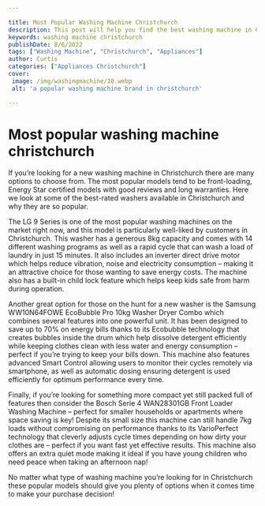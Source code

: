 ```yaml
---

title: Most Popular Washing Machine Christchurch
description: This post will help you find the best washing machine in Christchurch, with comprehensive reviews of the most popular models and why they are so popular. Read on to find the perfect washing machine for your needs.
keywords: washing machine christchurch
publishDate: 8/6/2022
tags: ["Washing Machine", "Christchurch", "Appliances"]
author: Curtis
categories: ["Appliances Christchurch"]
cover: 
 image: /img/washingmachine/10.webp
 alt: 'a popular washing machine brand in christchurch'

---
```


# Most popular washing machine christchurch

If you’re looking for a new washing machine in Christchurch there are many options to choose from. The most popular models tend to be front-loading, Energy Star certified models with good reviews and long warranties. Here we look at some of the best-rated washers available in Christchurch and why they are so popular.

The LG 9 Series is one of the most popular washing machines on the market right now, and this model is particularly well-liked by customers in Christchurch. This washer has a generous 8kg capacity and comes with 14 different washing programs as well as a rapid cycle that can wash a load of laundry in just 15 minutes. It also includes an inverter direct drive motor which helps reduce vibration, noise and electricity consumption – making it an attractive choice for those wanting to save energy costs. The machine also has a built-in child lock feature which helps keep kids safe from harm during operation.

Another great option for those on the hunt for a new washer is the Samsung WW10N64FOWE EcoBubble Pro 10kg Washer Dryer Combo which combines several features into one powerful unit. It has been designed to save up to 70% on energy bills thanks to its Ecobubble technology that creates bubbles inside the drum which help dissolve detergent efficiently while keeping clothes clean with less water and energy consumption – perfect if you’re trying to keep your bills down. This machine also features advanced Smart Control allowing users to monitor their cycles remotely via smartphone, as well as automatic dosing ensuring detergent is used efficiently for optimum performance every time.

Finally, if you’re looking for something more compact yet still packed full of features then consider the Bosch Serie 4 WAN28301GB Front Loader Washing Machine – perfect for smaller households or apartments where space saving is key! Despite its small size this machine can still handle 7kg loads without compromising on performance thanks to its VarioPerfect technology that cleverly adjusts cycle times depending on how dirty your clothes are – perfect if you want fast yet effective results. This machine also offers an extra quiet mode making it ideal if you have young children who need peace when taking an afternoon nap! 

No matter what type of washing machine you’re looking for in Christchurch these popular models should give you plenty of options when it comes time to make your purchase decision!